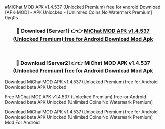 #MiChat MOD APK v1.4.537 (Unlocked Premium) free for Android Download [APK-MOD] - APK Unlocked - [Unlimited Coins No Watermark Premium] 0yq0s



<div align="center">

<h3>🔴 Download [Server1] 👉👉 <a href="https://momento.my/?title=MiChat_MOD_APK_v1.4.537_(Unlocked_Premium)_free_for_Android_Download">MiChat MOD APK v1.4.537 (Unlocked Premium) free for Android Download Mod Apk</a></h3><br>

<h3>🔴 Download [Server2] 👉👉 <a href="https://momento.my/?title=MiChat_MOD_APK_v1.4.537_(Unlocked_Premium)_free_for_Android_Download">MiChat MOD APK v1.4.537 (Unlocked Premium) free for Android Download Mod Apk</a></h3>
</div>



Download MiChat MOD APK v1.4.537 (Unlocked Premium) free for Android Download beta APK Unlocked

Free MiChat MOD APK v1.4.537 (Unlocked Premium) free for Android Download beta APK Unlocked [Unlimited Coins No Watermark Premium]

Download MiChat MOD APK v1.4.537 (Unlocked Premium) free for Android Download beta APK Unlocked [Unlimited Coins No Watermark Premium] Mod For Android
